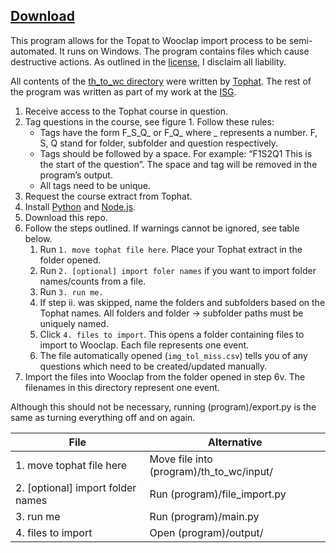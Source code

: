 ## [Download](https://github.com/lewisforbes/Tophat-to-Wooclap-Importer/archive/refs/heads/main.zip)

This program allows for the Topat to Wooclap import process to be semi-automated. It runs on Windows. 
The program contains files which cause destructive actions. As outlined in the [license](/LICENSE), I disclaim all liability.

All contents of the [th_to_wc directory](/(program)/th_to_wc) were written by [Tophat](https://tophat.com/). The rest of the program was written as part of my work at the [ISG](https://www.ed.ac.uk/information-services). 

1. Receive access to the Tophat course in question. 
2. Tag questions in the course, see figure 1. Follow these rules: 
    - Tags have the form F_S_Q_ or F_Q_ where _ represents a number. F, S, Q stand for folder, subfolder and question respectively. 
    - Tags should be followed by a space. For example: “F1S2Q1 This is the start of the question”. The space and tag will be removed in the program’s output.  
    - All tags need to be unique.  
3. Request the course extract from Tophat. 
4. Install [Python](https://www.python.org/downloads/) and [Node.js](https://nodejs.org/en/download).
5. Download this repo.
6. Follow the steps outlined. If warnings cannot be ignored, see table below.
   1. Run ``1. move tophat file here``. Place your Tophat extract in the folder opened. 
   2. Run ``2. [optional] import foler names`` if you want to import folder names/counts from a file. 
   3. Run ``3. run me.``
   4. If step ii. was skipped, name the folders and subfolders based on the Tophat names. All folders and folder -> subfolder paths must be uniquely named.
   5. Click ``4. files to import``. This opens a folder containing files to import to Wooclap. Each file represents one event.
   6. The file automatically opened (``img_tol_miss.csv``) tells you of any questions which need to be created/updated manually. 
7. Import the files into Wooclap from the folder opened in step 6v. The filenames in this directory represent one event. 

Although this should not be necessary, running (program)/export.py is the same as turning everything off and on again.  

| File                              | Alternative                              |
|-----------------------------------|------------------------------------------|
| 1. move tophat file here          | Move file into (program)/th_to_wc/input/ |
| 2. [optional] import folder names | Run (program)/file_import.py             |
| 3. run me                         | Run (program)/main.py                    |
| 4. files to import                | Open (program)/output/                   |
